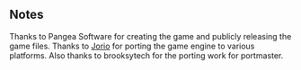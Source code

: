 ## Notes

Thanks to Pangea Software for creating the game and publicly releasing the game files. Thanks to [Jorio](https://github.com/jorio/nanosaur) for porting the game engine to various platforms. Also thanks to brooksytech for the porting work for portmaster.

